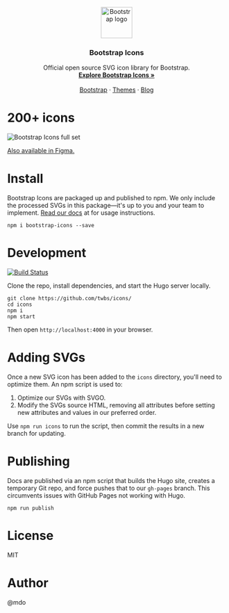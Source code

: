 <p align="center">
  <a href="https://getbootstrap.com/">
    <img src="https://getbootstrap.com/docs/4.3/assets/brand/bootstrap-solid.svg" alt="Bootstrap logo" width="72" height="72">
  </a>
</p>

<h3 align="center">Bootstrap Icons</h3>

<p align="center">
  Official open source SVG icon library for Bootstrap.
  <br>
  <a href="https://icons.getbootstrap.com/"><strong>Explore Bootstrap Icons »</strong></a>
  <br>
  <br>
  <a href="https://getbootstrap.com/docs/4.3/">Bootstrap</a>
  ·
  <a href="https://themes.getbootstrap.com/">Themes</a>
  ·
  <a href="https://blog.getbootstrap.com/">Blog</a>
</p>

# 200+ icons

![Bootstrap Icons full set](https://user-images.githubusercontent.com/98681/69751498-12224a80-1104-11ea-9dd6-6f162a8a2566.png)

[Also available in Figma.](https://www.figma.com/file/0xfDVFogWu6g15bVOvBzxS/Bootstrap-Icons-v1.0.0-alpha2)

# Install

Bootstrap Icons are packaged up and published to npm. We only include the processed SVGs in this package—it's up to you and your team to implement. [Read our docs](https://icons.getbootstrap.com/) at for usage instructions.

```
npm i bootstrap-icons --save
```

# Development

[![Build Status](https://github.com/twbs/icons/workflows/Tests/badge.svg)](https://github.com/twbs/icons/actions?workflow=Tests)

Clone the repo, install dependencies, and start the Hugo server locally.

```
git clone https://github.com/twbs/icons/
cd icons
npm i
npm start
```

Then open `http://localhost:4000` in your browser.

# Adding SVGs

Once a new SVG icon has been added to the `icons` directory, you'll need to optimize them. An npm script is used to:

1. Optimize our SVGs with SVGO.
2. Modify the SVGs source HTML, removing all attributes before setting new attributes and values in our preferred order.

Use `npm run icons` to run the script, then commit the results in a new branch for updating.

# Publishing

Docs are published via an npm script that builds the Hugo site, creates a temporary Git repo, and force pushes that to our `gh-pages` branch. This circumvents issues with GitHub Pages not working with Hugo.

```
npm run publish
```

# License

MIT

# Author

@mdo
